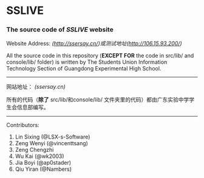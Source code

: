 # SSLIVE
### The source code of _SSLIVE_ website  
  
Website Address: *(http://ssersay.cn/)*或测试地址*(http://106.15.93.200/)*  

All the source code in this repository (**EXCEPT FOR** the code in src/lib/ and console/lib/ folder) is written by The Students Union Information Technology Section of Guangdong Experimental High School.

---
网站地址：  *(ssersay.cn)*

所有的代码（**除了** src/lib/和console/lib/ 文件夹里的代码）都由广东实验中学学生会信息部编写。

---
Contributors:  
1. Lin Sixing (@LSX-s-Software)  
2. Zeng Wenyi (@vincenttsang)  
3. Zeng Chengzhi
4. Wu Kai (@wk2003)
5. Jia Boyi (@ap0stader)
6. Qiu Yiran (@Nambers)
